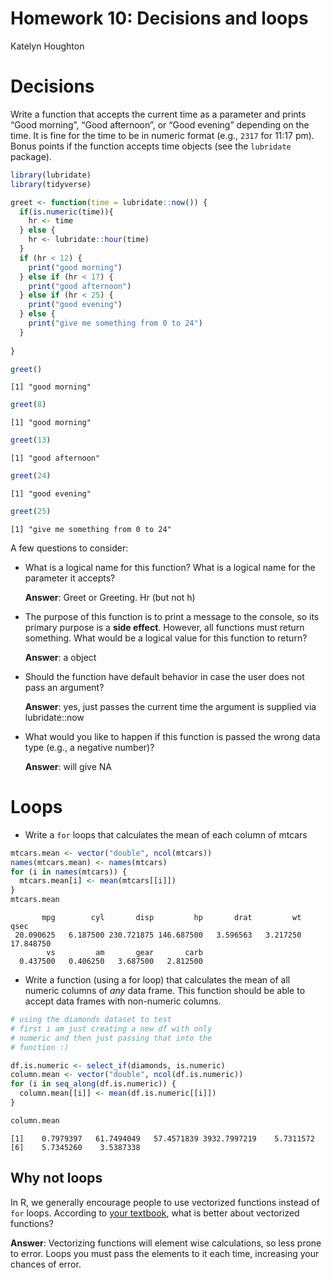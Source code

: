 Homework 10: Decisions and loops
================
Katelyn Houghton

# Decisions

Write a function that accepts the current time as a parameter and prints
“Good morning”, “Good afternoon”, or “Good evening” depending on the
time. It is fine for the time to be in numeric format (e.g., `2317` for
11:17 pm). Bonus points if the function accepts time objects (see the
`lubridate` package).

``` r
library(lubridate)
library(tidyverse)

greet <- function(time = lubridate::now()) {
  if(is.numeric(time)){
    hr <- time
  } else {
    hr <- lubridate::hour(time) 
  }
  if (hr < 12) {
    print("good morning")
  } else if (hr < 17) {
    print("good afternoon")
  } else if (hr < 25) {
    print("good evening")
  } else {
    print("give me something from 0 to 24")
  }
  
}

greet()
```

    [1] "good morning"

``` r
greet(8)
```

    [1] "good morning"

``` r
greet(13)
```

    [1] "good afternoon"

``` r
greet(24)
```

    [1] "good evening"

``` r
greet(25)
```

    [1] "give me something from 0 to 24"

A few questions to consider:

-   What is a logical name for this function? What is a logical name for
    the parameter it accepts?

    **Answer**: Greet or Greeting. Hr (but not h)

-   The purpose of this function is to print a message to the console,
    so its primary purpose is a **side effect**. However, all functions
    must return something. What would be a logical value for this
    function to return?

    **Answer**: a object

-   Should the function have default behavior in case the user does not
    pass an argument?

    **Answer**: yes, just passes the current time the argument is
    supplied via lubridate::now

-   What would you like to happen if this function is passed the wrong
    data type (e.g., a negative number)?

    **Answer**: will give NA

# Loops

-   Write a `for` loops that calculates the mean of each column of
    mtcars

``` r
mtcars.mean <- vector("double", ncol(mtcars))
names(mtcars.mean) <- names(mtcars)
for (i in names(mtcars)) {
  mtcars.mean[i] <- mean(mtcars[[i]])
}
mtcars.mean
```

           mpg        cyl       disp         hp       drat         wt       qsec 
     20.090625   6.187500 230.721875 146.687500   3.596563   3.217250  17.848750 
            vs         am       gear       carb 
      0.437500   0.406250   3.687500   2.812500 

-   Write a function (using a for loop) that calculates the mean of all
    numeric columns of *any* data frame. This function should be able to
    accept data frames with non-numeric columns.

``` r
# using the diamonds dataset to test
# first i am just creating a new df with only 
# numeric and then just passing that into the
# function :)

df.is.numeric <- select_if(diamonds, is.numeric)
column.mean <- vector("double", ncol(df.is.numeric))  
for (i in seq_along(df.is.numeric)) {            
  column.mean[[i]] <- mean(df.is.numeric[[i]])      
}

column.mean
```

    [1]    0.7979397   61.7494049   57.4571839 3932.7997219    5.7311572
    [6]    5.7345260    3.5387338

## Why not loops

In R, we generally encourage people to use vectorized functions instead
of `for` loops. According to [your
textbook](https://r4ds.had.co.nz/iteration.html), what is better about
vectorized functions?

**Answer**: Vectorizing functions will element wise calculations, so
less prone to error. Loops you must pass the elements to it each time,
increasing your chances of error.
